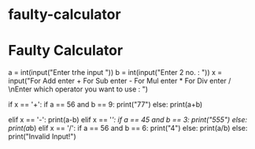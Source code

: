 # faulty-calculator
# Faulty Calculator

a = int(input("Enter trhe input "))
b = int(input("Enter 2 no. : "))
x = input("For Add enter + For Sub enter -  For Mul enter *  For Div enter /  \nEnter which operator you want to use :  ")

if x == '+':
    if a == 56 and b == 9:
        print("77")
    else:
        print(a+b)
        
elif x == '-':
    print(a-b)
elif x == '*':
    if a == 45 and b == 3:
        print("555")
    else:
        print(a*b)
elif x == '/':
    if a == 56 and b == 6:
        print("4")
    else:
        print(a/b)
else:
    print("Invalid Input!")
